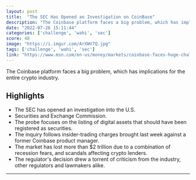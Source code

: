 ```yaml
---
layout: post
title:  "The SEC Has Opened an Investigation on CoinBase"
description: "The Coinbase platform faces a big problem, which has implications for the entire crypto industry."
date: "2022-07-26 15:11:44"
categories: ['challenge', 'wahi', 'sec']
score: 48
image: "https://i.imgur.com/ArXWV7Q.jpg"
tags: ['challenge', 'wahi', 'sec']
link: "https://www.msn.com/en-us/money/markets/coinbase-faces-huge-challenge-which-may-affect-all-of-crypto/ar-AAZZlmz"
---
```


The Coinbase platform faces a big problem, which has implications for the entire crypto industry.

## Highlights

- The SEC has opened an investigation into the U.S.
- Securities and Exchange Commission.
- The probe focuses on the listing of digital assets that should have been registered as securities.
- The inquiry follows insider-trading charges brought last week against a former Coinbase product manager.
- The market has lost more than $2 trillion due to a combination of recession fears, and scandals affecting crypto lenders.
- The regulator's decision drew a torrent of criticism from the industry, other regulators and lawmakers alike.

---
